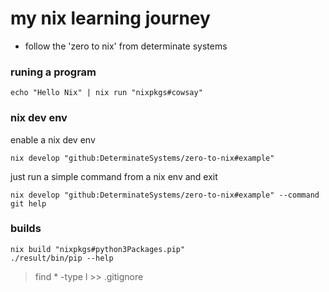 # my nix learning journey
- follow the 'zero to nix' from determinate systems
### runing a program
``` shell
echo "Hello Nix" | nix run "nixpkgs#cowsay"
```

### nix dev env
enable a nix dev env
``` shell
nix develop "github:DeterminateSystems/zero-to-nix#example"
```

just run a simple command from a nix env and exit
``` shell
nix develop "github:DeterminateSystems/zero-to-nix#example" --command git help
```

### builds

``` shell
nix build "nixpkgs#python3Packages.pip"
./result/bin/pip --help
```

> find * -type l >> .gitignore


